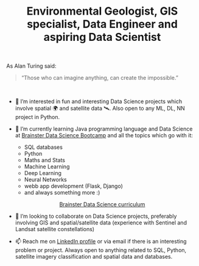 
<h1 align=center> Environmental Geologist, GIS specialist, Data Engineer and aspiring Data Scientist </h1>
<br>

As Alan Turing said:

> “Those who can imagine anything, can create the impossible.”

<br>

- 👀 I’m interested in fun and interesting Data Science projects which involve spatial :earth_africa:	and satellite data :artificial_satellite:. Also open to any ML, DL, NN project in Python.

- 🌱 I’m currently learning Java programming language and Data Science at [Brainster Data Science Bootcamp](https://brainster.io/vienna) and all the topics which go with it:
  * SQL databases
  * Python
  * Maths and Stats 
  * Machine Learning
  * Deep Learning
  * Neural Networks      
  * webb app development (Flask, Django)
  * and always something more :)

[<p align="center">Brainster Data Science curriculum</p>](https://brainster.io/vienna/data-science-bootcamp)

- 💞️ I’m looking to collaborate on Data Science projects, preferably involving GIS and spatial/satellite data (experience with Sentinel and Landsat satellite constellations)

- 📫 Reach me on [LinkedIn profile](https://www.linkedin.com/in/bojan-k-76403565/) or via email if there is an interesting problem or project. 
      Always open to anything related to SQL, Python, satellite imagery classification and spatial data and databases.
<!---
py-mako/py-mako is a ✨ special ✨ repository because its `README.md` (this file) appears on your GitHub profile.
You can click the Preview link to take a look at your changes.
--->

